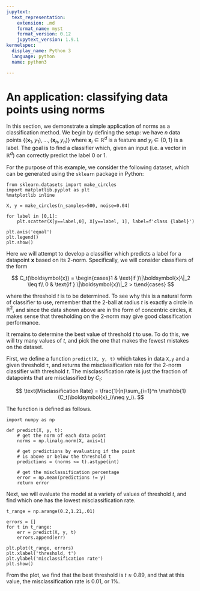 ```yaml
---
jupytext:
  text_representation:
    extension: .md
    format_name: myst
    format_version: 0.12
    jupytext_version: 1.9.1
kernelspec:
  display_name: Python 3
  language: python
  name: python3

---
```


# An application: classifying data points using norms

In this section, we demonstrate a simple application of norms as a classification method. We begin by defining the setup: we have $n$ data points $\{(\boldsymbol{x}_1,y_1),\dots,(\boldsymbol{x}_n, y_n)\}$ where $\boldsymbol{x}_i\in \mathbb{R}^d$ is a feature and $y_i \in \{0,1\}$ is a label. The goal is to find a classifier which, given an input (i.e. a vector in $\mathbb{R}^d$) can correctly predict the label 0 or 1.

For the purpose of this example, we consider the following dataset, which can be generated using the `sklearn` package in Python:

```{code-cell}
from sklearn.datasets import make_circles
import matplotlib.pyplot as plt
%matplotlib inline

X, y = make_circles(n_samples=500, noise=0.04)

for label in [0,1]:
    plt.scatter(X[y==label,0], X[y==label, 1], label=f'class {label}')

plt.axis('equal')
plt.legend()
plt.show()
```
Here we will attempt to develop a classifier which predicts a label for a datapoint $\boldsymbol{x}$ based on its $2$-norm. Specifically, we will consider classifiers of the form

$$
C_t(\boldsymbol{x}) = \begin{cases}1 & \text{if }\|\boldsymbol{x}\|_2 \leq t\\ 0 & \text{if } \|\boldsymbol{x}\|_2 > t\end{cases}
$$

where the threshold $t$ is to be determined. To see why this is a natural form of classifier to use, remember that the $2$-ball at radius $t$ is exactly a circle in $\mathbb{R}^2$, and since the data shown above are in the form of concentric circles, it makes sense that thresholding on the $2$-norm may give good classification performance.

It remains to determine the best value of threshold $t$ to use. To do this, we will try many values of $t$, and pick the one that makes the fewest mistakes on the dataset.

First, we define a function `predict(X, y, t)` which takes in data `X,y` and a given threshold `t`, and returns the misclassification rate for the $2$-norm classifier with threshold $t$. The misclassification rate is just the fraction of datapoints that are misclassified by $C_t$:

$$
\text{Misclassification Rate} = \frac{1}{n}\sum_{i=1}^n \mathbb{1}(C_t(\boldsymbol{x}_i)\neq y_i).
$$

The function is defined as follows.

```{code-cell}
import numpy as np

def predict(X, y, t):
    # get the norm of each data point
    norms = np.linalg.norm(X, axis=1)

    # get predictions by evaluating if the point
    # is above or below the threshold t
    predictions = (norms <= t).astype(int)

    # get the misclassification percentage
    error = np.mean(predictions != y)
    return error
```

Next, we will evaluate the model at a variety of values of threshold $t$, and find which one has the lowest misclassification rate.

```{code-cell}
t_range = np.arange(0.2,1.21,.01)

errors = []
for t in t_range:
    err = predict(X, y, t)
    errors.append(err)

plt.plot(t_range, errors)
plt.xlabel('threshold, t')
plt.ylabel('misclassification rate')
plt.show()
```

From the plot, we find that the best threshold is $t\approx 0.89$, and that at this value, the misclassification rate is $0.01$, or $1\%$.
